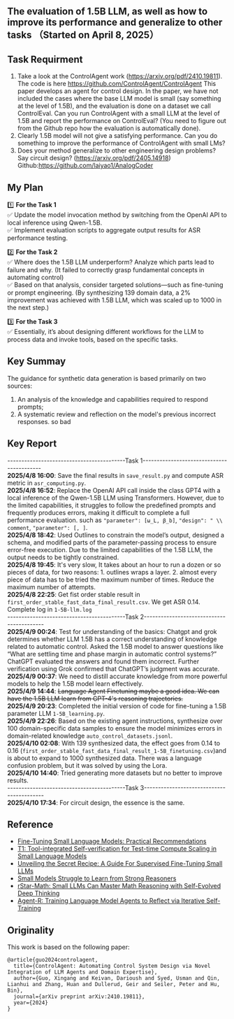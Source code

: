 ## The evaluation of 1.5B LLM, as well as how to improve its performance and generalize to other tasks （Started on April 8, 2025）

## Task Requirment
1. Take a look at the ControlAgent work (https://arxiv.org/pdf/2410.19811). The code is here https://github.com/ControlAgent/ControlAgent
This paper develops an agent for control design. In the paper, we have not included the cases where the base LLM model is small (say something at the level of 1.5B), and the evaluation is done on a dataset we call ControlEval. Can you run ControlAgent with a small LLM at the level of 1.5B and report the performance on ControlEval? (You need to figure out from the Github repo how the evaluation is automatically done).
2. Clearly 1.5B model will not give a satisfying performance. Can you do something to improve the performance of ControlAgent with small LMs?
3. Does your method generalize to other engineering design problems? Say circuit design? (https://arxiv.org/pdf/2405.14918) Github:https://github.com/laiyao1/AnalogCoder

## My Plan
1️⃣ **For the Task 1**\
✅ Update the model invocation method by switching from the OpenAI API to local inference using Qwen-1.5B. \
✅ Implement evaluation scripts to aggregate output results for ASR performance testing.

2️⃣ **For the Task 2** \
✅ Where does the 1.5B LLM underperform? Analyze which parts lead to failure and why.  (It failed to correctly grasp fundamental concepts in automating control) \
✅ Based on that analysis, consider targeted solutions—such as fine-tuning or prompt engineering. (By synthesizing 139 domain data, a 2% improvement was achieved with 1.5B LLM, which was scaled up to 1000 in the next step.)

3️⃣ **For the Task 3** \
✅ Essentially, it’s about designing different workflows for the LLM to process data and invoke tools, based on the specific tasks.

## Key Summay

The guidance for synthetic data generation is based primarily on two sources: 
1. An analysis of the knowledge and capabilities required to respond prompts;
2. A systematic review and reflection on the model's previous incorrect responses. so bad


## Key Report 
------------------------------------------Task 1------------------------------------------ \
**2025/4/8 16:00**: Save the final results in `save_result.py` and compute ASR metric in `asr_computing.py`. \
**2025/4/8 16:52**: Replace the OpenAI API call inside the class GPT4 with a local inference of the Qwen-1.5B LLM using Transformers. However, due to the limited capabilities, it struggles to follow the predefined prompts and frequently produces errors, making it difficult to complete a full performance evaluation. such as `"parameter": [ω_L, β_b]`, `"design": " \\ comment`, `"parameter": [, ]`. \
**2025/4/8 18:42**: Used Outlines to constrain the model’s output, designed a schema, and modified parts of the parameter-passing process to ensure error-free execution. Due to the limited capabilities of the 1.5B LLM, the output needs to be tightly constrained. \
**2025/4/8 19:45**: It's very slow, It takes about an hour to run a dozen or so pieces of data, for two reasons: 1. outlines wraps a layer. 2. almost every piece of data has to be tried the maximum number of times. Reduce the maximum number of attempts. \
**2025/4/8 22:25**: Get fist order stable result in `first_order_stable_fast_data_final_result.csv`. We get ASR 0.14. Complete log in `1-5B-llm.log` \
------------------------------------------Task 2------------------------------------------ \
**2025/4/9 00:24**: Test for understanding of the basics: Chatgpt and grok determines whether LLM 1.5B has a correct understanding of knowledge related to automatic control. Asked the 1.5B model to answer questions like “What are settling time and phase margin in automatic control systems?”
ChatGPT evaluated the answers and found them incorrect. Further verification using Grok confirmed that ChatGPT’s judgment was accurate. \
**2025/4/9 00:37**: We need to distill accurate knowledge from more powerful models to help the 1.5B model learn effectively. \
**2025/4/9 14:44**: ~~Language Agent Finetuning maybe a good idea. We can have the 1.5B LLM learn from GPT-4's reasoning trajectories.~~ \
**2025/4/9 20:23**: Completed the initial version of code for fine-tuning a 1.5B parameter LLM `1-5B_learning.py`. \
**2025/4/9 22:26**: Based on the existing agent instructions, synthesize over 100 domain-specific data samples to ensure the model minimizes errors in domain-related knowledge `auto_control_datasets.jsonl`. \
**2025/4/10 02:08**: With 139 synthesized data, the effect goes from 0.14 to 0.16 (`first_order_stable_fast_data_final_result_1-5B_finetuning.csv`)and is about to expand to 1000 synthesized data. There was a language confusion problem, but it was solved by using the Lora. \
**2025/4/10 14:40**: Tried generating more datasets but no better to improve results. \
------------------------------------------Task 3------------------------------------------ \
**2025/4/10 17:34**: For circuit design, the essence is the same.

## Reference
* [Fine-Tuning Small Language Models: Practical Recommendations](https://medium.com/@liana.napalkova/fine-tuning-small-language-models-practical-recommendations-68f32b0535ca)
* [T1: Tool-integrated Self-verification for Test-time Compute Scaling in Small Language Models](https://arxiv.org/pdf/2504.04718)
* [Unveiling the Secret Recipe: A Guide For Supervised Fine-Tuning Small LLMs ](https://arxiv.org/abs/2412.13337)
* [Small Models Struggle to Learn from Strong Reasoners](https://arxiv.org/pdf/2502.12143)
* [rStar-Math: Small LLMs Can Master Math Reasoning with Self-Evolved Deep Thinking](https://arxiv.org/pdf/2501.04519)
* [Agent-R: Training Language Model Agents to Reflect via Iterative Self-Training](https://arxiv.org/abs/2501.11425)

## Originality

This work is based on the following paper:

```
@article{guo2024controlagent,
  title={ControlAgent: Automating Control System Design via Novel Integration of LLM Agents and Domain Expertise},
  author={Guo, Xingang and Keivan, Darioush and Syed, Usman and Qin, Lianhui and Zhang, Huan and Dullerud, Geir and Seiler, Peter and Hu, Bin},
  journal={arXiv preprint arXiv:2410.19811},
  year={2024}
}
```
